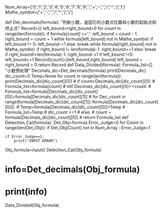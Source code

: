 Num_Array=['0','1','2','3','4','5','6','7','8','9','.','+','-','*','/','^','(',')']
Mathe_symbol=['+','-','*','/','^','(',')']

def Det_decimals(formula):
    "判断小数，返回它的小数点位置和小数的起始点和终止点"
    Record={}
    left_bound=right_bound=0
    for count in range(len(formula)):
        if formula[count] =='.':
            left_bound = count - 1
            right_bound = count + 1
            while formula[left_bound] not in Mathe_symbol:
                if left_bound != 0:
                    left_bound-=1
                else:
                    break
            while formula[right_bound] not in Mathe_symbol:
                if right_bound != len(formula)-1:
                    right_bound+=1
                else:
                    break
            if right_bound!=len(formula)-1:
                right_bound-=1
            if left_bound !=0:
                left_bound+=1
            Record[count]=[left_bound,right_bound]
        left_bound = right_bound = 0
    return Record
def Data_Divided(formula):
    Formula_list=[]
    "小数预处理"
    Decimals_dic=Det_decimals(formula)
    print(Decimals_dic)
    dic_count=0
    Temp=None
    for count in range(len(formula)):
        print(Decimals_dic[dic_count][0])
    #     if  count<Decimals_dic[dic_count][0]:
    #         Formula_list=formula[count]
    #     elif Decimals_dic[dic_count][0]==count:
    #         Formula_list=formula[Decimals_dic[dic_count][0]]+formula[Decimals_dic[dic_count][1]]
    #         for Dec_count in range(formula[Decimals_dic[dic_count][1]]-formula[Decimals_dic[dic_count][0]]):
    #             Temp=formula[Decimals_dic[dic_count][0]]+Temp
    #         Formula_list=Temp
    #         dic_count +=1
    #     else:
    #         count = formula[Decimals_dic[dic_count][0]]
    # return  Formula_list
def Detection_Cal(formula):
    Det_Obj=formula
    Error_Judge=0
    for Count in range(len(Det_Obj)):
        if Det_Obj[Count] not in Num_Array :
            Error_Judge=1

    if Error_Judge==1:
        print("INPUT ERROR")



Obj_formula=input()
Detection_Cal(Obj_formula)
# info=Det_decimals(Obj_formula)
# print(info)
Data_Divided(Obj_formula)
